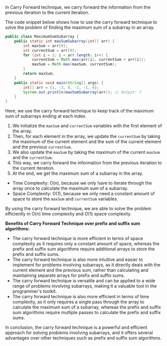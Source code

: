 In Carry Forward technique, we carry forward the information from the previous iteration to the current iteration.

The code snippet below shows how to use the carry forward technique to solve the problem of finding the maximum sum of a subarray in an array.

```Java
public class MaximumSumSubarray {
    public static int maxSumSubarray(int[] arr) {
        int maxSum = arr[0];
        int currentSum = arr[0];
        for (int i = 1; i < arr.length; i++) {
            currentSum = Math.max(arr[i], currentSum + arr[i]);
            maxSum = Math.max(maxSum, currentSum);
        }
        return maxSum;
    }
    public static void main(String[] args) {
        int[] arr = {1, -3, 4, -2, -1, 6};
        System.out.println(maxSumSubarray(arr)); // Output: 7
    }
}
```
Here, we use the carry forward technique to keep track of the maximum sum of subarrays ending at each index.

1. We initialize the `maxSum` and `currentSum` variables with the first element of the array.
2. Then, for each element in the array, we update the `currentSum` by taking the maximum of the current element and the sum of the current element and the previous `currentSum`.
3. We also update the `maxSum` by taking the maximum of the current `maxSum` and the `currentSum`. 
4. This way, we carry forward the information from the previous iteration to the current iteration.
5. At the end, we get the maximum sum of a subarray in the array.

- Time Complexity: O(n), because we only have to iterate through the array once to calculate the maximum sum of a subarray.
- Space Complexity: O(1), because we only need a constant amount of space to store the `maxSum` and `currentSum` variables.

By using the carry forward technique, we are able to solve the problem efficiently in O(n) time complexity and O(1) space complexity.

**Benefits of Carry Forward Technique over prefix and suffix sum algorithms:**
- The carry forward technique is more efficient in terms of space complexity as it requires only a constant amount of space, whereas the prefix and suffix sum algorithms require additional arrays to store the prefix and suffix sums.
- The carry forward technique is also more intuitive and easier to implement for problems involving subarrays, as it directly deals with the current element and the previous sum, rather than calculating and maintaining separate arrays for prefix and suffix sums.
- The carry forward technique is versatile and can be applied to a wide range of problems involving subarrays, making it a valuable tool in the programmer's toolkit.
- The carry forward technique is also more efficient in terms of time complexity, as it only requires a single pass through the array to calculate the maximum sum of a subarray, whereas the prefix and suffix sum algorithms require multiple passes to calculate the prefix and suffix sums.

In conclusion, the carry forward technique is a powerful and efficient approach for solving problems involving subarrays, and it offers several advantages over other techniques such as prefix and suffix sum algorithms.
```
